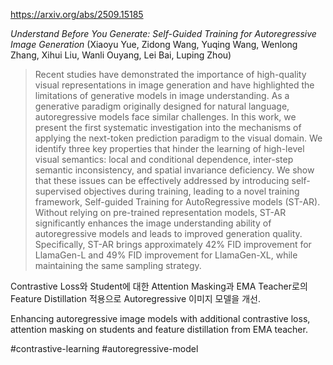 https://arxiv.org/abs/2509.15185

*Understand Before You Generate: Self-Guided Training for Autoregressive Image Generation* (Xiaoyu Yue, Zidong Wang, Yuqing Wang, Wenlong Zhang, Xihui Liu, Wanli Ouyang, Lei Bai, Luping Zhou)

> Recent studies have demonstrated the importance of high-quality visual representations in image generation and have highlighted the limitations of generative models in image understanding. As a generative paradigm originally designed for natural language, autoregressive models face similar challenges. In this work, we present the first systematic investigation into the mechanisms of applying the next-token prediction paradigm to the visual domain. We identify three key properties that hinder the learning of high-level visual semantics: local and conditional dependence, inter-step semantic inconsistency, and spatial invariance deficiency. We show that these issues can be effectively addressed by introducing self-supervised objectives during training, leading to a novel training framework, Self-guided Training for AutoRegressive models (ST-AR). Without relying on pre-trained representation models, ST-AR significantly enhances the image understanding ability of autoregressive models and leads to improved generation quality. Specifically, ST-AR brings approximately 42% FID improvement for LlamaGen-L and 49% FID improvement for LlamaGen-XL, while maintaining the same sampling strategy.

Contrastive Loss와 Student에 대한 Attention Masking과 EMA Teacher로의 Feature Distillation 적용으로 Autoregressive 이미지 모델을 개선.

Enhancing autoregressive image models with additional contrastive loss, attention masking on students and feature distillation from EMA teacher.

#contrastive-learning #autoregressive-model 